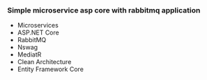 ### Simple microservice asp core with rabbitmq application

- Microservices
- ASP.NET Core
- RabbitMQ
- Nswag
- MediatR
- Clean Architecture
- Entity Framework Core
